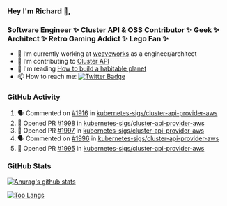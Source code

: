 ### Hey I'm Richard 👋, 

<h3 align="left">Software Engineer ✨ Cluster API & OSS Contributor ✨ Geek ✨ Architect ✨ Retro Gaming Addict ✨ Lego Fan ✨</h3>

- 🔭 I’m currently working at [weaveworks](https://github.com/weaveworks) as a engineer/architect
- 👯 I’m contributing to [Cluster API](https://github.com/kubernetes-sigs/cluster-api-provider-aws/pulls?q=is%3Aissue+is%3Apr+author%3Arichardcase+)
- 💬 I'm reading [How to build a habitable planet](https://www.amazon.co.uk/How-Build-Habitable-Planet-Humankind/dp/0691140065)
- 📫 How to reach me: [![Twitter Badge](https://img.shields.io/badge/-@fruit_case-00acee?style=flat&logo=Twitter&logoColor=white)](https://twitter.com/intent/follow?screen_name=fruit_case "Follow on Twitter")

### GitHub Activity 

<!--START_SECTION:activity-->
1. 🗣 Commented on [#1916](https://github.com/kubernetes-sigs/cluster-api-provider-aws/issues/1916) in [kubernetes-sigs/cluster-api-provider-aws](https://github.com/kubernetes-sigs/cluster-api-provider-aws)
2. 💪 Opened PR [#1998](https://github.com/kubernetes-sigs/cluster-api-provider-aws/pull/1998) in [kubernetes-sigs/cluster-api-provider-aws](https://github.com/kubernetes-sigs/cluster-api-provider-aws)
3. 💪 Opened PR [#1997](https://github.com/kubernetes-sigs/cluster-api-provider-aws/pull/1997) in [kubernetes-sigs/cluster-api-provider-aws](https://github.com/kubernetes-sigs/cluster-api-provider-aws)
4. 🗣 Commented on [#1996](https://github.com/kubernetes-sigs/cluster-api-provider-aws/issues/1996) in [kubernetes-sigs/cluster-api-provider-aws](https://github.com/kubernetes-sigs/cluster-api-provider-aws)
5. 💪 Opened PR [#1995](https://github.com/kubernetes-sigs/cluster-api-provider-aws/pull/1995) in [kubernetes-sigs/cluster-api-provider-aws](https://github.com/kubernetes-sigs/cluster-api-provider-aws)
<!--END_SECTION:activity-->

### GitHub Stats

[![Anurag's github stats](https://github-readme-stats.vercel.app/api?username=richardcase&count_private=true&show_icons=true)](https://github.com/anuraghazra/github-readme-stats)

[![Top Langs](https://github-readme-stats.vercel.app/api/top-langs/?username=richardcase&hide=html&layout=compact)](https://github.com/anuraghazra/github-readme-stats)
